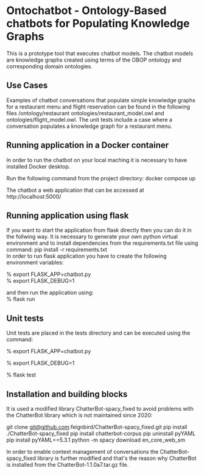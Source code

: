 # Ontochatbot - Ontology-Based chatbots for Populating Knowledge Graphs

This is a prototype tool that executes chatbot models. The chatbot models are knowledge graphs created using terms of the OBOP ontology and corresponding domain ontologies. 

## Use Cases
Examples of chatbot conversations that populate simple knowledge graphs for a restaurant menu and flight reservation can be found in the following files /ontology/restaurant ontologies/restaurant_model.owl and ontologies/flight_model.owl. The unit tests include a case where a conversation populates a knowledge graph for a restaurant menu.

## Running application in a Docker container 
In order to run the chatbot on your local maching it is necessary to have installed Docker desktop.

Run the following command from the project directory:
docker compose up

The chatbot a web application that can be accessed at 
http://localhost:5000/



## Running application using flask
If you want to start the application from flask directly then you can do it in the follwing way.
It is necessary to generate your own python virtual environment and to install dependencies from the requirements.txt file using command: 
pip install -r requirements.txt  
In order to run flask application you have to create the following environment variables:  

% export FLASK_APP=chatbot.py  
% export FLASK_DEBUG=1  

and then run the application using:  
% flask run


## Unit tests 

Unit tests are placed in the tests directory and can be executed using the command:

% export FLASK_APP=chatbot.py

% export FLASK_DEBUG=1 

%  flask test 


## Installation and building blocks
It is used a modified library ChatterBot-spacy_fixed to avoid problems with the ChatterBot library which is not maintained since 2020:

git clone git@github.com:feignbird/ChatterBot-spacy_fixed.git
pip install ./ChatterBot-spacy_fixed
pip install chatterbot-corpus
pip uninstall pyYAML
pip install pyYAML==5.3.1
python -m spacy download en_core_web_sm

In order to enable context management of conversations the ChatterBot-spacy_fixed library is further modified and that's the reason why ChatterBot is installed from the ChatterBot-1.1.0a7.tar.gz file.
